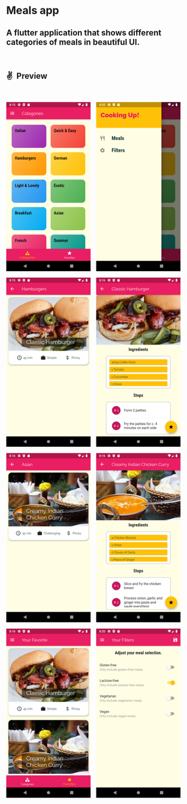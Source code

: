 
# Meals app

## A flutter application that shows different categories of meals in beautiful UI.

&ensp;

## ✌&ensp;Preview

&ensp;


<img src=screenshots/image1.png  width="225" height = "450"/> &ensp;   <img src=screenshots/image2.png  width="225" height = "450"/> 

<img src=screenshots/image3.png  width="225" height = "450"/> &ensp;   <img src=screenshots/image4.png  width="225" height = "450"/> 

<img src=screenshots/image5.png  width="225" height = "450"/> &ensp;   <img src=screenshots/image6.png  width="225" height = "450"/> 

<img src=screenshots/image7.png  width="225" height = "450"/> &ensp;   <img src=screenshots/image8.png  width="225" height = "450"/> 
